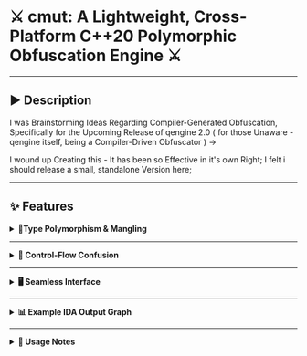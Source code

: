 # ⚔️ cmut: A Lightweight, Cross-Platform C++20 Polymorphic Obfuscation Engine ⚔️

---

## ▶️ Description
I was Brainstorming Ideas Regarding Compiler-Generated Obfuscation, Specifically for the Upcoming Release of qengine 2.0 ( for those Unaware - qengine itself, being a Compiler-Driven Obfuscator ) ->

I wound up Creating this - It has been so Effective in it's own Right; I felt i should release a small, standalone Version here;

--- 

## ✨ Features

<details>
<summary><strong> 🔬Type Polymorphism & Mangling</strong></summary>

- Polymorphic Mutation: cmut takes fundamental data types (e.g., int, float, double) and transforms, or mutates, them into different, often larger, data representations. For example, a simple uint8_t can be expanded into a uint16_t, uint32_t, uint64_t, or even a 128-bit SSE vector (__m128i).

- Algorithmic Reconstruction: The original value is restored through a variety of reconstruction routines. The engine randomly selects one of 13 currently possible subroutines to reverse the mutation, ensuring that the path to the original data is unpredictable.

- Bit-level Obfuscation: The library employs techniques like bit-shifting and circular rotation on the mutated data, adding another layer of complexity. The amount of shifting is randomized, making it difficult to predict the original bit patterns.
</details>

---

<details>
<summary><strong> 🧠 Control-Flow Confusion</strong></summary>

- Complex Execution Paths: The combination of random mutation and reconstruction choices generates highly convoluted control-flow graphs. This makes it incredibly difficult for a reverse engineer to trace the logic and understand the underlying operations.

- SSE2 Integration: cmut leverages SSE2 intrinsics to efficiently manage and mutate 64-bit and 128-bit data types. This not only enhances performance but also adds another layer of complexity for analysis, as the data is handled in specialized CPU registers.
</details>

---

<details>
<summary><strong> 🖥️ Seamless Interface</strong></summary>
  
- Operator Overloading: To ensure ease of use, cmut overloads basic arithmetic, assignment, and bitwise operators. This allows developers to use cmut objects just like they would with standard primitive types, without sacrificing the benefits of obfuscation.
</details>

---

<details>
<summary><strong>📊 Example IDA Output Graph</strong></summary>

The following images demonstrate the complex control-flow graph generated by a small example project using cmut. This visual representation highlights the effectiveness of the obfuscation in creating a challenging analysis environment.
IDA Control Flow Graph: 

<p align="center">
  <img src="https://i.imgur.com/RCe6z1z.png" alt="IDA Control Flow Graph">
</p>

<p align="center">
  <img src="https://i.imgur.com/vCLTKCh.png" alt="IDA Control Flow Graph">
</p>

</details>

---


<details>
<summary><strong>🚀 Usage Notes</strong></summary>

Here is a basic example of how to use cmut in your code:

```cpp
#include "cmut.hxx"
#include <iostream>

int main() {
    // Create a mutated integer with the value 42
    cmut<int> my_mutated_int(42);

    // Perform operations just like a normal integer
    my_mutated_int += 8;
    my_mutated_int++;

    // To retrieve the original value, you can either call the get() method
    // or implicitly convert it back to its base type.
    int original_value = my_mutated_int;

    std::cout << "The final value is: " << original_value << std::endl; // Outputs 51

    return 0;
}
```

⚠️ Important Considerations

- The More Implicit && / || Explicit Calls you make to the Operators, or get() / set() Accessors (Which the Operators Invoke Themselves), the Greater Degree of Control-Flow Obfuscation in the Output Binary

- Retrieving Data: To get the original, de-obfuscated value, you can either call the .get() method explicitly or rely on the implicit conversion by assigning the cmut object to a variable of its base type (e.g., int x = my_mutated_int;).

- Floating-Point Types: While cmut is compatible with floating-point types (float, double), be aware that some bitwise operators (e.g., %, &, |, ^) are not supported for these types. Using them will result in a compile-time error.

</details>

